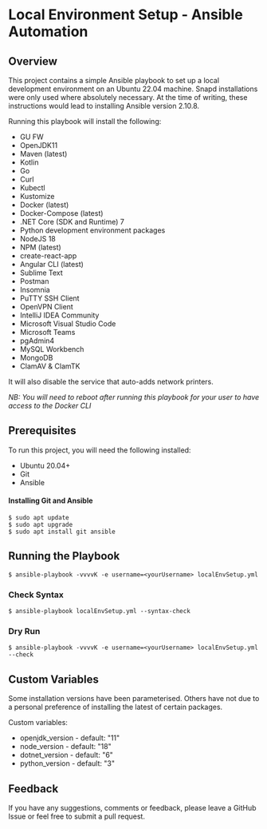 # Local Environment Setup - Ansible Automation

## Overview

This project contains a simple Ansible playbook to set up a local development environment on an Ubuntu 22.04 machine. Snapd installations were only used where absolutely necessary. 
At the time of writing, these instructions would lead to installing Ansible version 2.10.8.

Running this playbook will install the following:

* GU FW
* OpenJDK11
* Maven (latest)
* Kotlin
* Go
* Curl
* Kubectl
* Kustomize
* Docker (latest)
* Docker-Compose (latest)
* .NET Core (SDK and Runtime) 7
* Python development environment packages
* NodeJS 18
* NPM (latest)
* create-react-app
* Angular CLI (latest)
* Sublime Text
* Postman
* Insomnia
* PuTTY SSH Client
* OpenVPN Client
* IntelliJ IDEA Community
* Microsoft Visual Studio Code
* Microsoft Teams
* pgAdmin4
* MySQL Workbench
* MongoDB
* ClamAV & ClamTK

It will also disable the service that auto-adds network printers.

*NB: You will need to reboot after running this playbook for your user to have access to the Docker CLI*

## Prerequisites

To run this project, you will need the following installed:

* Ubuntu 20.04+
* Git
* Ansible

#### Installing Git and Ansible

```
$ sudo apt update
$ sudo apt upgrade
$ sudo apt install git ansible
```

## Running the Playbook

```
$ ansible-playbook -vvvvK -e username=<yourUsername> localEnvSetup.yml
```

### Check Syntax

```
$ ansible-playbook localEnvSetup.yml --syntax-check
```

### Dry Run

```
$ ansible-playbook -vvvvK -e username=<yourUsername> localEnvSetup.yml --check
```  

## Custom Variables

Some installation versions have been parameterised. Others have not due to a personal preference of installing the latest of certain packages.

Custom variables:

* openjdk_version - default: "11"
* node_version - default: "18"
* dotnet_version - default: "6"
* python_version - default: "3"

## Feedback

If you have any suggestions, comments or feedback, please leave a GitHub Issue or feel free to submit a pull request.
